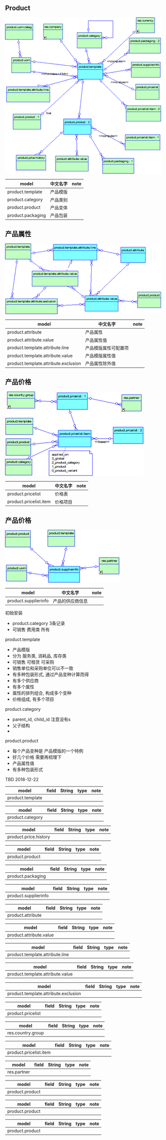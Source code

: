 ## Product

![product](https://github.com/odooht/odoo-docs/blob/master/model/image/product.png)

model|中文名字|note
-----|-------|----
product.template|产品模版|
product.category|产品类别|
product.product|产品变体|
product.packaging|产品包装|

## 产品属性

![product](https://github.com/odooht/odoo-docs/blob/master/model/image/product.attribute.png)

model|中文名字|note
-----|-------|----
product.attribute|产品属性|
product.attribute.value|产品属性值|
product.template.attribute.line|产品模版属性可配置项|
product.template.attribute.value|产品模版属性值|
product.template.attribute.exclusion|产品属性除外值

## 产品价格

![product](https://github.com/odooht/odoo-docs/blob/master/model/image/product.price.png)


model|中文名字|note
-----|-------|----
product.pricelist|价格表|
product.pricelist.item|价格项目|

## 产品价格

![product](https://github.com/odooht/odoo-docs/blob/master/model/image/product.supplier.png)


model|中文名字|note
-----|-------|----
product.supplierinfo|产品的供应商信息|




初始安装
* product.category 3条记录
* 可销售 费用类 所有

product.template
* 产品模版
* 分为 服务类, 消耗品, 库存类
* 可销售 可租赁 可采购
* 销售单位和采购单位可以不一致
* 有多种包装形式, 通过产品变种计算而得
* 有多个供应商
* 有多个属性
* 属性的排列组合, 构成多个变种
* 价格组成, 有多个项目

product.category
* parent\_id, child\_id 注意没有s
* 父子结构
* 

product.product
* 每个产品变种是 产品模版的一个特例
* 好几个价格 需要再梳理下
* 产品属性值
* 有多种包装形式



TBD 2018-12-22

model|field|String|type|note
-----|-----|------|----|----
product.template||||



model|field|String|type|note
-----|-----|------|----|----
product.category||||


model|field|String|type|note
-----|-----|------|----|----
product.price.history||||


model|field|String|type|note
-----|-----|------|----|----
product.product||||



model|field|String|type|note
-----|-----|------|----|----
product.packaging||||


model|field|String|type|note
-----|-----|------|----|----
product.supplierinfo||||


model|field|String|type|note
-----|-----|------|----|----
product.attribute||||


model|field|String|type|note
-----|-----|------|----|----
product.attribute.value||||


model|field|String|type|note
-----|-----|------|----|----
product.template.attribute.line||||


model|field|String|type|note
-----|-----|------|----|----
product.template.attribute.value||||


model|field|String|type|note
-----|-----|------|----|----
product.template.attribute.exclusion||||


model|field|String|type|note
-----|-----|------|----|----
product.pricelist||||


model|field|String|type|note
-----|-----|------|----|----
res.country.group||||


model|field|String|type|note
-----|-----|------|----|----
product.pricelist.item||||


model|field|String|type|note
-----|-----|------|----|----
res.partner||||


model|field|String|type|note
-----|-----|------|----|----
product.product||||


model|field|String|type|note
-----|-----|------|----|----
product.product||||


model|field|String|type|note
-----|-----|------|----|----
product.product||||


